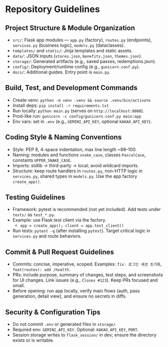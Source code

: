# Repository Guidelines

## Project Structure & Module Organization
- `src/`: Flask app modules — `app.py` (factory), `routes.py` (endpoints), `services.py` (business logic), `models.py` (dataclasses).
- `templates/` and `static/`: Jinja templates and static assets.
- `data/`: JSON inputs (`stores.json`, `benefits.json`, `themes.json`).
- `storage/`: Generated artifacts (e.g., saved passes, redemptions.json).
- `config/`: Deployment/runtime config (e.g., `gunicorn.conf.py`).
- `docs/`: Additional guides. Entry point is `main.py`.

## Build, Test, and Development Commands
- Create venv: `python -m venv .venv && source .venv/bin/activate`
- Install deps: `pip install -r requirements.txt`
- Run locally: `python main.py` (serves on `http://localhost:8080`).
- Prod-like run: `gunicorn -c config/gunicorn.conf.py main:app`
- Env vars: set in `.env` (e.g., `GEMINI_API_KEY`, optional `KAKAO_API_KEY`).

## Coding Style & Naming Conventions
- Style: PEP 8, 4-space indentation, max line length ~88–100.
- Naming: modules and functions `snake_case`, classes `PascalCase`, constants `UPPER_SNAKE_CASE`.
- Imports: stdlib → third-party → local; avoid wildcard imports.
- Structure: keep route handlers in `routes.py`, non-HTTP logic in `services.py`, shared types in `models.py`. Use the app factory `create_app()`.

## Testing Guidelines
- Framework: pytest is recommended (not yet included). Add tests under `tests/` as `test_*.py`.
- Example: use Flask test client via the factory.
  - `app = create_app(); client = app.test_client()`
- Run tests: `pytest -q` (after installing `pytest`). Target critical logic in `services.py` and route behaviors.

## Commit & Pull Request Guidelines
- Commits: concise, imperative, scoped. Examples: `fix: 로그인 세션 초기화`, `feat(routes): add /health`.
- PRs: include purpose, summary of changes, test steps, and screenshots for UI changes. Link issues (e.g., `Closes #123`). Keep PRs focused and small.
- Before opening: run app locally, verify main flows (auth, pass generation, detail view), and ensure no secrets in diffs.

## Security & Configuration Tips
- Do not commit `.env` or generated files in `storage/`.
- Required env: `GEMINI_API_KEY`. Optional: `KAKAO_API_KEY`, `PORT`.
- Session storage writes to `flask_session/` in dev; ensure the directory exists or is writable.
